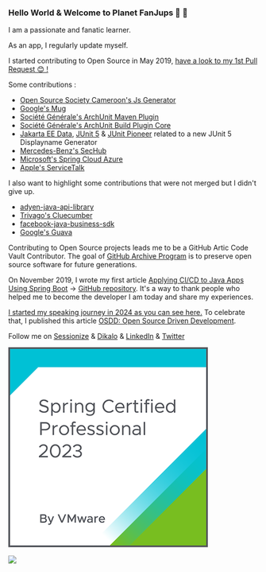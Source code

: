 ### Hello World & Welcome to Planet FanJups 🚀 👋

<!--
**FanJups/FanJups** is a ✨ _special_ ✨ repository because its `README.md` (this file) appears on your GitHub profile.

Here are some ideas to get you started:

- 🔭 I’m currently working on ...
- 🌱 I’m currently learning ...
- 👯 I’m looking to collaborate on ...
- 🤔 I’m looking for help with ...
- 💬 Ask me about ...
- 📫 How to reach me: ...
- 😄 Pronouns: ...
- ⚡ Fun fact: ...
-->

I am a passionate and fanatic learner.

As an app, I regularly update myself.

I started contributing to Open Source in May 2019, [have a look to my 1st Pull Request 😊 !](https://github.com/societe-generale/arch-unit-maven-plugin/pull/5)

Some contributions :

- [Open Source Society Cameroon's Js Generator](https://github.com/osscameroon/js-generator/commits?author=FanJups)
- [Google's Mug](https://github.com/google/mug/commits?author=FanJups)
- [Société Générale's ArchUnit Maven Plugin](https://github.com/societe-generale/arch-unit-maven-plugin/commits?author=FanJups)
- [Société Générale's ArchUnit Build Plugin Core](https://github.com/societe-generale/arch-unit-build-plugin-core/commits?author=FanJups)
- [Jakarta EE Data](https://github.com/jakartaee/data/pull/213), [JUnit 5](https://github.com/junit-team/junit5/issues/3569) & [JUnit Pioneer](https://github.com/junit-pioneer/junit-pioneer/commits?author=FanJups) related to a new JUnit 5 Displayname Generator
- [Mercedes-Benz's SecHub](https://github.com/mercedes-benz/sechub/commits?author=FanJups)
- [Microsoft's Spring Cloud Azure](https://github.com/microsoft/spring-cloud-azure/commits?author=FanJups)
- [Apple's ServiceTalk](https://github.com/apple/servicetalk/commits?author=FanJups)

I also want to highlight some contributions that were not merged but I didn't give up.

- [adyen-java-api-library](https://github.com/Adyen/adyen-java-api-library/pull/281)
- [Trivago's Cluecumber](https://github.com/trivago/cluecumber/issues/219)
- [facebook-java-business-sdk](https://github.com/facebook/facebook-java-business-sdk/pull/268)
- [Google's Guava](https://github.com/google/guava/pull/3749)


Contributing to Open Source projects leads me to be a GitHub Artic Code Vault Contributor. The goal of [GitHub Archive Program](https://archiveprogram.github.com/) is to preserve open source software for future generations.

On November 2019, I wrote my first article [Applying CI/CD to Java Apps Using Spring Boot](https://dzone.com/articles/applying-cicd-to-java-apps-using-spring-boot) -> [GitHub repository](https://github.com/FanJups/cicd-applied-to-spring-boot-java-app). It's a way to thank people who helped me to become the developer I am today and share my experiences.

[I started my speaking journey in 2024 as you can see here.](https://github.com/FanJups/public-speaking) To celebrate that, I published this article [OSDD: Open Source Driven Development](https://blog.osscameroon.com/posts/open-source-driven-development).


Follow me on [Sessionize](https://sessionize.com/fanon-jupkwo) & [Dikalo](https://www.dklo.co/profile/fanjups) & [LinkedIn](https://www.linkedin.com/in/fanon-jupkwo/) & [Twitter](https://twitter.com/fanjups)

![Spring Certified Professional 2023](badges/spring-certified-professional-2023.png)

![](https://hit.yhype.me/github/profile?user_id=25267726)


<!-- [![](https://ossrank.com/widget/377907)](https://ossrank.com/c/377907-fanon-jupkwo) -->
